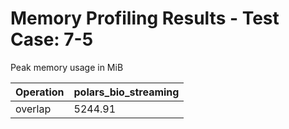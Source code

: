# Memory Profiling Results - Test Case: 7-5

Peak memory usage in MiB

| Operation | polars_bio_streaming |
|-----------|---|
| overlap | 5244.91 |
